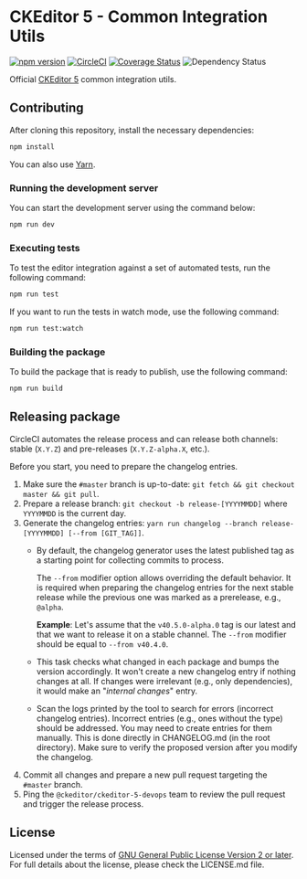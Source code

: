 # CKEditor 5 - Common Integration Utils

[![npm version](https://badge.fury.io/js/%40ckeditor%2Fckeditor5-intergations-common.svg)](https://www.npmjs.com/package/@ckeditor/ckeditor5-intergations-common)
[![CircleCI](https://circleci.com/gh/ckeditor/ckeditor5-integrations-common.svg?style=shield)](https://app.circleci.com/pipelines/github/ckeditor/ckeditor5-integrations-common?branch=master)
[![Coverage Status](https://coveralls.io/repos/github/ckeditor/ckeditor5-intergations-common/badge.svg?branch=master)](https://coveralls.io/github/ckeditor/ckeditor5-intergations-common?branch=master)
![Dependency Status](https://img.shields.io/librariesio/release/npm/@ckeditor/ckeditor5-intergations-common)

Official [CKEditor 5](https://ckeditor.com/ckeditor-5/) common integration utils.

## Contributing

After cloning this repository, install the necessary dependencies:

```bash
npm install
```

You can also use [Yarn](https://yarnpkg.com/).

### Running the development server

You can start the development server using the command below:

```bash
npm run dev
```

### Executing tests

To test the editor integration against a set of automated tests, run the following command:

```bash
npm run test
```

If you want to run the tests in watch mode, use the following command:

```bash
npm run test:watch
```

### Building the package

To build the package that is ready to publish, use the following command:

```bash
npm run build
```

## Releasing package

CircleCI automates the release process and can release both channels: stable (`X.Y.Z`) and pre-releases (`X.Y.Z-alpha.X`, etc.).

Before you start, you need to prepare the changelog entries.

1. Make sure the `#master` branch is up-to-date: `git fetch && git checkout master && git pull`.
1. Prepare a release branch: `git checkout -b release-[YYYYMMDD]` where `YYYYMMDD` is the current day.
1. Generate the changelog entries: `yarn run changelog --branch release-[YYYYMMDD] [--from [GIT_TAG]]`.
    * By default, the changelog generator uses the latest published tag as a starting point for collecting commits to process.

      The `--from` modifier option allows overriding the default behavior. It is required when preparing the changelog entries for the next stable release while the previous one was marked as a prerelease, e.g., `@alpha`.

      **Example**: Let's assume that the `v40.5.0-alpha.0` tag is our latest and that we want to release it on a stable channel. The `--from` modifier should be equal to `--from v40.4.0`.
    * This task checks what changed in each package and bumps the version accordingly. It won't create a new changelog entry if nothing changes at all. If changes were irrelevant (e.g., only dependencies), it would make an "_internal changes_" entry.
    * Scan the logs printed by the tool to search for errors (incorrect changelog entries). Incorrect entries (e.g., ones without the type) should be addressed. You may need to create entries for them manually. This is done directly in CHANGELOG.md (in the root directory). Make sure to verify the proposed version after you modify the changelog.
1. Commit all changes and prepare a new pull request targeting the `#master` branch.
1. Ping the `@ckeditor/ckeditor-5-devops` team to review the pull request and trigger the release process.

## License

Licensed under the terms of [GNU General Public License Version 2 or later](http://www.gnu.org/licenses/gpl.html). For full details about the license, please check the LICENSE.md file.
